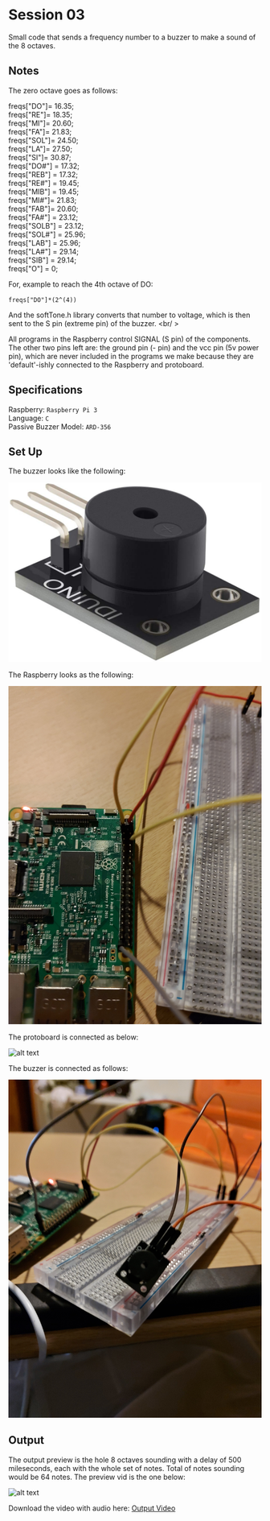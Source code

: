 # Session 03

Small code that sends a frequency number to a buzzer to make a sound of the 8 octaves. <br />

## Notes

The zero octave goes as follows: <br />

freqs["DO"]= 16.35; <br />
freqs["RE"]= 18.35; <br />
freqs["MI"]= 20.60; <br />
freqs["FA"]= 21.83; <br />
freqs["SOL"]= 24.50; <br />
freqs["LA"]= 27.50; <br />
freqs["SI"]= 30.87; <br />
freqs["DO#"] = 17.32; <br />
freqs["REB"] = 17.32; <br />
freqs["RE#"] = 19.45; <br />
freqs["MIB"] = 19.45; <br />
freqs["MI#"]= 21.83; <br />
freqs["FAB"]= 20.60; <br />
freqs["FA#"] = 23.12; <br />
freqs["SOLB"] = 23.12; <br />
freqs["SOL#"] = 25.96; <br />
freqs["LAB"] = 25.96; <br />
freqs["LA#"] = 29.14; <br />
freqs["SIB"] = 29.14; <br />
freqs["O"] = 0; <br />

For, example to reach the 4th octave of DO: <br />

```
freqs["DO"]*(2^(4))
```

And the softTone.h library converts that number to voltage, which is then sent to the S pin (extreme  pin) of the buzzer. <br/ >

All programs in the Raspberry control SIGNAL (S pin) of the components. The other two pins left are: the ground pin (- pin) and the vcc pin (5v power pin), which are never included in the programs we make because they are 'default'-ishly connected to the Raspberry and protoboard. <br />

## Specifications

Raspberry: `Raspberry Pi 3` <br />
Language: `C` <br />
Passive Buzzer Model: `ARD-356` <br />

## Set Up

The buzzer looks like the following: <br />

![alt text](https://github.com/the-other-mariana/circuits-workshop/blob/master/session03/images/ARD-356.jpg?raw=true) <br />

The Raspberry looks as the following: <br />

![alt text](https://github.com/the-other-mariana/circuits-workshop/blob/master/session03/images/rasp-buzzer.jpg?raw=true) <br />

The protoboard is connected as below: <br />

![alt text](https://github.com/the-other-mariana/circuits-workshop/blob/master/session03/images/proto-buzzer.jpg?raw=true) <br />

The buzzer is connected as follows: <br />

![alt text](https://github.com/the-other-mariana/circuits-workshop/blob/master/session03/images/buzzer.jpg?raw=true) <br />

## Output

The output preview is the hole 8 octaves sounding with a delay of 500 mileseconds, each with the whole set of notes. Total of notes sounding would be 64 notes. The preview vid is the one below: <br />

![alt text](https://github.com/the-other-mariana/circuits-workshop/blob/master/session03/images/output-gif.gif) <br />

Download the video with audio here: [Output Video](https://github.com/the-other-mariana/circuits-workshop/blob/master/session03/images/output-vid.mp4) <br />


